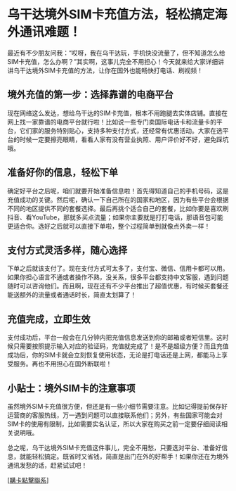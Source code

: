 # 乌干达境外SIM卡充值方法，轻松搞定海外通讯难题！

最近有不少朋友问我：“哎呀，我在乌干达玩，手机快没流量了，但不知道怎么给SIM卡充值，怎么办啊？”其实啊，这事儿完全不用担心！今天就来给大家详细讲讲乌干达境外SIM卡充值的方法，让你在国外也能畅快打电话、刷视频！

## 境外充值的第一步：选择靠谱的电商平台

现在网络这么发达，想给乌干达的SIM卡充值，根本不用跑腿去实体店铺。直接在网上找一家靠谱的电商平台就行啦！比如说一些专门卖国际电话卡和流量卡的平台，它们家的服务特别贴心，支持多种支付方式，还经常有优惠活动。大家在选平台的时候一定要擦亮眼睛，看看人家有没有营业执照、用户评价好不好，避免踩坑哦。

## 准备好你的信息，轻松下单

确定好平台之后呢，咱们就要开始准备信息啦！首先得知道自己的手机号码，这是充值成功的关键。然后呢，确认一下自己所在的国家和地区，因为有些平台会根据不同的地区提供不同的套餐选择。最后再挑个适合自己的套餐，比如你要是喜欢刷抖音、看YouTube，那就多买点流量；如果你主要就是打打电话，那语音包可能更适合你。选好之后就可以直接下单啦，整个过程简单到就像点外卖一样！

## 支付方式灵活多样，随心选择

下单之后就该支付了。现在支付方式可太多了，支付宝、微信、信用卡都可以用。如果你担心语言不通或者操作不熟，没关系，很多平台都支持中文客服，遇到问题随时可以咨询他们。而且啊，现在还有不少平台推出了超值优惠，有时候买套餐还能送额外的流量或者通话时长，简直太划算了！

## 充值完成，立即生效

支付成功后，平台一般会在几分钟内把充值信息发送到你的邮箱或者短信里。这时候只需要按照提示输入对应的验证码，充值就完成了！是不是超级方便？而且充值成功后，你的SIM卡就会立刻恢复使用状态，无论是打电话还是上网，都能马上享受服务。再也不用担心在国外断联啦！

## 小贴士：境外SIM卡的注意事项

虽然境外SIM卡充值很方便，但还是有一些小细节需要注意。比如记得提前保存好运营商的客服热线，万一遇到问题可以直接联系他们；另外，有些国家可能会对SIM卡的使用有限制，比如需要实名认证，所以大家在购买之前一定要仔细阅读相关说明哦。

总之呢，乌干达境外SIM卡充值这件事儿，完全不用愁，只要选对平台、准备好信息，就能轻松搞定。既省时又省钱，简直是出门在外的好帮手！如果你还在为境外通讯发愁的话，赶紧试试吧！

[[購卡點擊聯系](https://t.me/s/esim1088)]